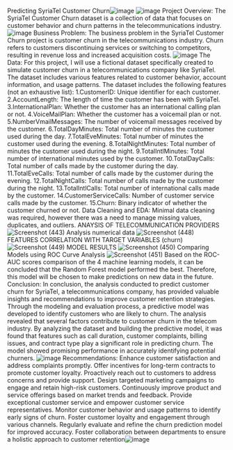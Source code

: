 Predicting SyriaTel Customer Churn![image](https://github.com/CliffShitote/dsc.-phase-3-project/assets/124627374/2dc22c2a-4921-4781-9e34-3d382655d007)
![image](https://github.com/CliffShitote/dsc.-phase-3-project/assets/124627374/a7794ee7-fa45-4948-b59b-10596201f2db)
Project Overview:
The SyriaTel Customer Churn dataset is a collection of data that focuses on customer behavior and churn patterns in the telecommunications industry. ![image](https://github.com/CliffShitote/dsc.-phase-3-project/assets/124627374/838f30fe-2ead-454a-bcfc-3d407078858b)
Business Problem: The business problem in the SyriaTel Customer Churn project is customer churn in the telecommunications industry. Churn refers to customers discontinuing services or switching to competitors, resulting in revenue loss and increased acquisition costs. ![image](https://github.com/CliffShitote/dsc.-phase-3-project/assets/124627374/8b7f3898-b13f-4070-9cbc-5d71e1e7545e)
The Data: For this project, I will use a fictional dataset specifically created to simulate customer churn in a telecommunications company like SyriaTel. The dataset includes various features related to customer behavior, account information, and usage patterns. The dataset includes the following features (not an exhaustive list):
1.CustomerID: Unique identifier for each customer.
2.AccountLength: The length of time the customer has been with SyriaTel.
3.InternationalPlan: Whether the customer has an international calling plan or not.
4.VoiceMailPlan: Whether the customer has a voicemail plan or not.
5.NumberVmailMessages: The number of voicemail messages received by the customer.
6.TotalDayMinutes: Total number of minutes the customer used during the day.
7.TotalEveMinutes: Total number of minutes the customer used during the evening.
8.TotalNightMinutes: Total number of minutes the customer used during the night.
9.TotalIntlMinutes: Total number of international minutes used by the customer.
10.TotalDayCalls: Total number of calls made by the customer during the day.
11.TotalEveCalls: Total number of calls made by the customer during the evening.
12.TotalNightCalls: Total number of calls made by the customer during the night.
13.TotalIntlCalls: Total number of international calls made by the customer.
14.CustomerServiceCalls: Number of customer service calls made by the customer.
15.Churn: Binary indicator of whether the customer churned or not.
Data Cleaning and EDA: Minimal data cleaning was required, however there was a need to manage missing values, duplicates, and outliers.
ANAYSIS OF TELECOMMUNICATION PROVIDERS ![Screenshot (443)](https://github.com/CliffShitote/dsc.-phase-3-project/assets/124627374/53ba0fc7-36b5-4aaa-bb43-6b7c35676690)
Analysis numerical data  ![Screenshot (448)](https://github.com/CliffShitote/dsc.-phase-3-project/assets/124627374/c46d98c5-9426-491f-9a6c-c5e119b2f6ca)
FEATURES CORRELATION WITH TARGET VARIABLES (churn)![Screenshot (449)](https://github.com/CliffShitote/dsc.-phase-3-project/assets/124627374/14ed1a43-e716-40c9-bbaa-907bb42b2774)
MODEL RESULTS ![Screenshot (450)](https://github.com/CliffShitote/dsc.-phase-3-project/assets/124627374/da78b605-77c7-4b44-a2f2-cc26595fd82e)
Comparing Models using ROC Curve Analysis ![Screenshot (451)](https://github.com/CliffShitote/dsc.-phase-3-project/assets/124627374/520c0ac3-446c-44f3-8eeb-5260912799a5)
Based on the ROC-AUC scores comparison of the 4 machine learning models, it can be concluded that the Random Forest model performed the best. Therefore, this model will be chosen to make predictions on new data in the future.
Conclusion: In conclusion, the analysis conducted to predict customer churn for SyriaTel, a telecommunications company, has provided valuable insights and recommendations to improve customer retention strategies. Through the modeling and evaluation process, a predictive model was developed to identify customers who are likely to churn. The analysis revealed that several factors contribute to customer churn in the telecom industry. By analyzing the dataset and building the predictive model, it was found that features such as call duration, customer complaints, billing issues, and contract type play a significant role in predicting churn. The model showed promising performance in accurately identifying potential churners.
![image](https://github.com/CliffShitote/dsc.-phase-3-project/assets/124627374/d2f3b9bf-800e-4e64-9f04-fc51defe3631)
Recommendations: Enhance customer satisfaction and address complaints promptly.
Offer incentives for long-term contracts to promote customer loyalty.
Proactively reach out to customers to address concerns and provide support.
Design targeted marketing campaigns to engage and retain high-risk customers.
Continuously improve product and service offerings based on market trends and feedback.
Provide exceptional customer service and empower customer service representatives.
Monitor customer behavior and usage patterns to identify early signs of churn.
Foster customer loyalty and engagement through various channels.
Regularly evaluate and refine the churn prediction model for improved accuracy.
Foster collaboration between departments to ensure a holistic approach to customer retention![image](https://github.com/CliffShitote/dsc.-phase-3-project/assets/124627374/b52412c9-e54a-4c46-bff5-c826490081ca)
